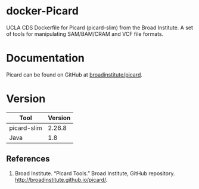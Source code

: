 # docker-Picard
UCLA CDS Dockerfile for Picard (picard-slim) from the Broad Institute. A set of tools for manipulating SAM/BAM/CRAM and VCF file formats.

# Documentation

Picard can be found on GitHub at [broadinstitute/picard](https://github.com/broadinstitute/picard).

# Version
| Tool | Version |
|------|---------|
| picard-slim | 2.26.8 |
| Java | 1.8 |


## References

1. Broad Institute. “Picard Tools.” Broad Institute, GitHub repository. http://broadinstitute.github.io/picard/.
